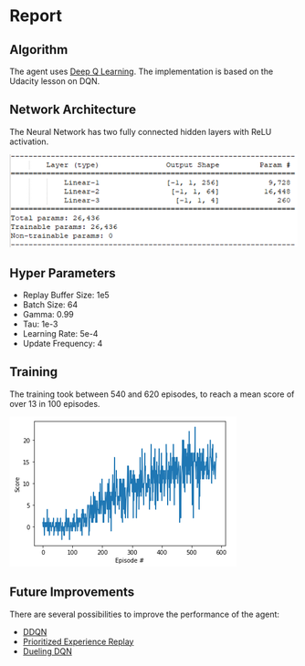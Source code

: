 # Report

## Algorithm

The agent uses [Deep Q Learning](http://www.davidqiu.com:8888/research/nature14236.pdf). The implementation is based on the Udacity lesson on DQN.

## Network Architecture

The Neural Network has two fully connected hidden layers with ReLU activation.

![DQN Architecture](network.png)

## Hyper Parameters

- Replay Buffer Size: 1e5
- Batch Size: 64
- Gamma: 0.99
- Tau: 1e-3
- Learning Rate: 5e-4
- Update Frequency: 4

## Training

The training took between 540 and 620 episodes, to reach a mean score of over 13 in 100 episodes.

![Training Progress](scores.png)

## Future Improvements

There are several possibilities to improve the performance of the agent:

* [DDQN](https://arxiv.org/abs/1509.06461)
* [Prioritized Experience Replay](https://arxiv.org/abs/1511.05952)
* [Dueling DQN](https://arxiv.org/abs/1511.06581) 


